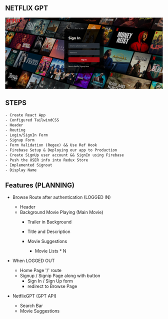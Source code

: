 ## NETFLIX GPT
  
 ![alt text](image-1.png) 


 ## STEPS
    - Create React App
    - Configured TailwindCSS
    - Header
    - Routing
    - Login/SignIn Form
    - Signup Form
    - Form Validation (Regex) && Use Ref Hook
    - Firebase Setup & Deploying our app to Production
    - Create SignUp user account && SignIn using Firebase
    - Push the USER info into Redux Store
    - Implemented Signout
    - Display Name
 
 ## Features (PLANNING)
- Browse Route after authentication (LOGGED IN) 
    - Header
    - Background Movie Playing (Main Movie)
        - Trailer in Background
        - Title and Description

        - Movie Suggestions
            - Movie Lists * N

- When LOGGED OUT
    - Home Page '/' route
    - Signup / Signip Page along with button
        - Sign In / Sign Up form
        - redirect to Browse Page


- NetflixGPT (GPT API)
    - Search Bar
    - Movie Suggestions